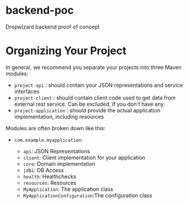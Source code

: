# backend-poc

Dropwizard backend proof of concept

Organizing Your Project
=======================

In general, we recommend you separate your projects into three Maven modules: 

* ``project-api`` : should contain your JSON representations and service interfaces
* ``project-client`` : should contain client code used to get data from external rest service. Can be excluded, if you don't have any.
* ``project-application`` : should provide the actual application implementation, including resources

Modules are often broken down like this:

* ``com.example.myapplication``:

  * ``api``: JSON Representations
  * ``client``: Client implementation for your application
  * ``core``: Domain implementation
  * ``jdbi``: DB Access
  * ``health``: Healthchecks
  * ``resources``: Resources
  * ``MyApplication``: The application class
  * ``MyApplicationConfiguration``:The configuration class

